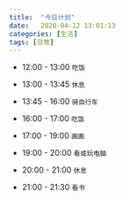 ```yaml
---
title:  "今日计划"
date:   2020-04-12 13:01:13
categories: [生活]
tags: [日常]
---
```

- 12:00 - 13:00 `吃饭`

- 13:00 - 13:45 `休息`

- 13:45 - 16:00 `骑自行车`

- 16:00 - 17:00 `吃饭`

- 17:00 - 19:00 `画画`

- 19:00 - 20:00 `看或玩电脑`

- 20:00 - 21:00 `休息`

- 21:00 - 21:30 `看书`